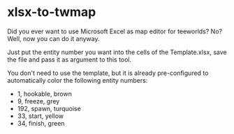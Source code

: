 # xlsx-to-twmap
Did you ever want to use Microsoft Excel as map editor for teeworlds? No? Well, now you can do it anyway.

Just put the entity number you want into the cells of the Template.xlsx, save the file and pass it as argument to this tool.

You don't need to use the template, but it is already pre-configured to automatically color the following entity numbers:
- 1, hookable, brown
- 9, freeze, grey
- 192, spawn, turquoise
- 33, start, yellow
- 34, finish, green
